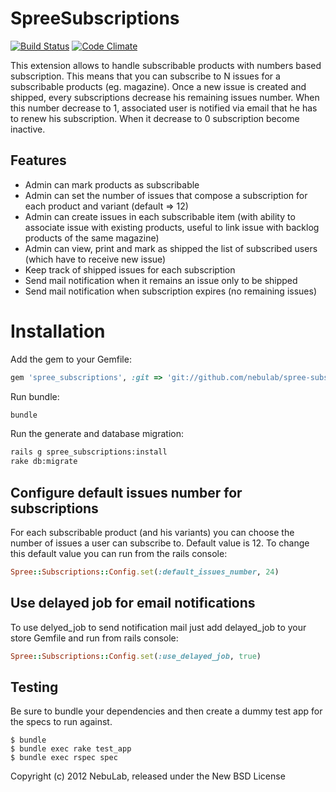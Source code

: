 SpreeSubscriptions
==================

[![Build Status](https://secure.travis-ci.org/nebulab/spree-subscriptions.png?branch=1-3-stable)](http://travis-ci.org/nebulab/spree-subscriptions)
[![Code Climate](https://codeclimate.com/badge.png)](https://codeclimate.com/github/nebulab/spree-subscriptions)

This extension allows to handle subscribable products with numbers based subscription. This means that you can subscribe to N issues for a subscribable products (eg. magazine). Once a new issue is created and shipped, every subscriptions decrease his remaining issues number. When this number decrease to 1, associated user is notified via email that he has to renew his subscription. When it decrease to 0 subscription become inactive.

Features
--------

- Admin can mark products as subscribable
- Admin can set the number of issues that compose a subscription for each product and variant (default => 12)
- Admin can create issues in each subscribable item (with ability to associate issue with existing products, useful to link issue with backlog products of the same magazine)
- Admin can view, print and mark as shipped the list of subscribed users (which have to receive new issue)
- Keep track of shipped issues for each subscription
- Send mail notification when it remains an issue only to be shipped
- Send mail notification when subscription expires (no remaining issues)

Installation
============

Add the gem to your Gemfile:

```ruby
gem 'spree_subscriptions', :git => 'git://github.com/nebulab/spree-subscriptions.git', :branch => '1-3-stable'
```

Run bundle:

```bash
bundle
```

Run the generate and database migration:

```bash
rails g spree_subscriptions:install
rake db:migrate
```

Configure default issues number for subscriptions
-------------------------------------------------

For each subscribable product (and his variants) you can choose the number of issues a user can subscribe to. Default value is 12.
To change this default value you can run from the rails console:

```ruby
Spree::Subscriptions::Config.set(:default_issues_number, 24)
```

Use delayed job for email notifications
---------------------------------------

To use delyed_job to send notification mail just add delayed_job to your
store Gemfile and run from rails console:

```ruby
Spree::Subscriptions::Config.set(:use_delayed_job, true)
```

Testing
-------

Be sure to bundle your dependencies and then create a dummy test app for the specs to run against.

    $ bundle
    $ bundle exec rake test_app
    $ bundle exec rspec spec

Copyright (c) 2012 NebuLab, released under the New BSD License
